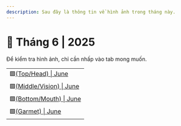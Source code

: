 ```yaml
---
description: Sau đây là thông tin về hình ảnh trong tháng này.
---
```


# 🔮 Tháng 6 | 2025

Để kiểm tra hình ảnh, chỉ cần nhấp vào tab mong muốn.

|                                                                                                                                                               |
| ------------------------------------------------------------------------------------------------------------------------------------------------------------- |
| 🟩[(Top/Head) \| June](https://app.gitbook.com/o/iYshp9CECwKE31jCV6nJ/s/5dw75qmKGvVS4vVNTE1B/cashshop/shop/cosmetics/june-or-2025/top-head-or-june)           |
| 🟩[(Middle/Vision) \| June](https://app.gitbook.com/o/iYshp9CECwKE31jCV6nJ/s/5dw75qmKGvVS4vVNTE1B/cashshop/shop/cosmetics/june-or-2025/middle-vision-or-june) |
| 🟩[(Bottom/Mouth) \| June](https://app.gitbook.com/o/iYshp9CECwKE31jCV6nJ/s/5dw75qmKGvVS4vVNTE1B/cashshop/shop/cosmetics/june-or-2025/bottom-mouth-or-june)   |
| 🟩[(Garmet) \| June](https://app.gitbook.com/o/iYshp9CECwKE31jCV6nJ/s/5dw75qmKGvVS4vVNTE1B/cashshop/shop/cosmetics/june-or-2025/garmet-or-june)               |
